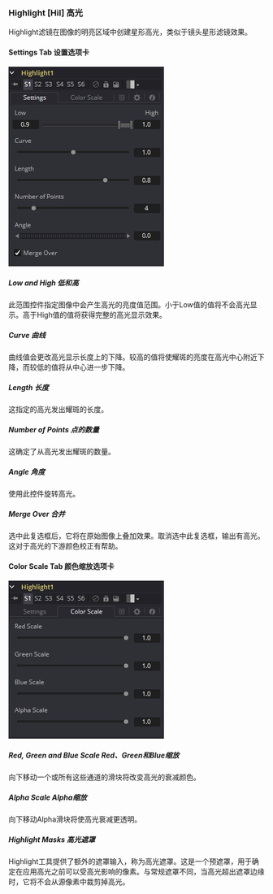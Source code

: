 ### Highlight [Hil] 高光

Highlight滤镜在图像的明亮区域中创建星形高光，类似于镜头星形滤镜效果。

#### Settings Tab 设置选项卡

![Hil_SettingsTab](images/Hil_SettingsTab.png)

##### Low and High 低和高

此范围控件指定图像中会产生高光的亮度值范围。小于Low值的值将不会高光显示。高于High值的值将获得完整的高光显示效果。

##### Curve 曲线

曲线值会更改高光显示长度上的下降。较高的值将使耀斑的亮度在高光中心附近下降，而较低的值将从中心进一步下降。

##### Length 长度

这指定的高光发出耀斑的长度。

##### Number of Points 点的数量

这确定了从高光发出耀斑的数量。

##### Angle 角度

使用此控件旋转高光。

##### Merge Over 合并

选中此复选框后，它将在原始图像上叠加效果。取消选中此复选框，输出有高光。这对于高光的下游颜色校正有帮助。

#### Color Scale Tab 颜色缩放选项卡

![Hil_ColorScaleTab](images/Hil_ColorScaleTab.png)

##### Red, Green and Blue Scale Red、Green和Blue缩放

向下移动一个或所有这些通道的滑块将改变高光的衰减颜色。

##### Alpha Scale Alpha缩放

向下移动Alpha滑块将使高光衰减更透明。

##### Highlight Masks 高光遮罩

Highlight工具提供了额外的遮罩输入，称为高光遮罩。这是一个预遮罩，用于确定在应用高光之前可以受高光影响的像素。与常规遮罩不同，当高光超出遮罩边缘时，它将不会从源像素中裁剪掉高光。